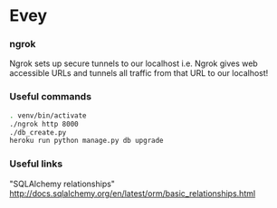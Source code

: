 # Evey

### ngrok
Ngrok sets up secure tunnels to our localhost i.e. Ngrok gives web accessible URLs and tunnels
all traffic from that URL to our localhost!

### Useful commands
```bash
. venv/bin/activate
./ngrok http 8000
./db_create.py
heroku run python manage.py db upgrade
```

### Useful links
"SQLAlchemy relationships"
http://docs.sqlalchemy.org/en/latest/orm/basic_relationships.html
